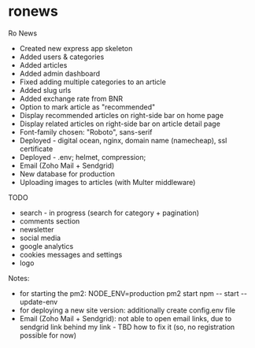 # ronews

Ro News

- Created new express app skeleton
- Added users & categories
- Added articles
- Added admin dashboard
- Fixed adding multiple categories to an article
- Added slug urls
- Added exchange rate from BNR
- Option to mark article as "recommended"
- Display recommended articles on right-side bar on home page
- Display related articles on right-side bar on article detail page
- Font-family chosen: "Roboto", sans-serif
- Deployed - digital ocean, nginx, domain name (namecheap), ssl certificate
- Deployed - .env; helmet, compression;
- Email (Zoho Mail + Sendgrid)
- New database for production
- Uploading images to articles (with Multer middleware)

TODO

- search - in progress (search for category + pagination)
- comments section
- newsletter
- social media
- google analytics
- cookies messages and settings
- logo

Notes:

- for starting the pm2: NODE_ENV=production pm2 start npm -- start --update-env
- for deploying a new site version: additionally create config.env file
- Email (Zoho Mail + Sendgrid): not able to open email links, due to sendgrid link behind my link - TBD how to fix it (so, no registration possible for now)
